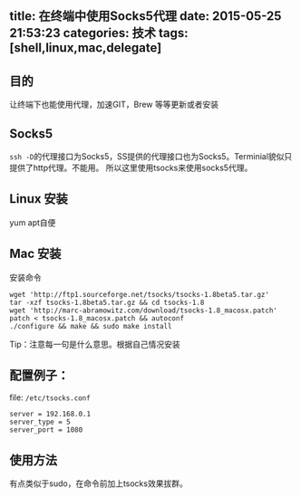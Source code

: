 title: 在终端中使用Socks5代理
date: 2015-05-25 21:53:23
categories: 技术
tags: [shell,linux,mac,delegate] 
---

## 目的
让终端下也能使用代理，加速GIT，Brew 等等更新或者安装

## Socks5
`ssh -D`的代理接口为Socks5，SS提供的代理接口也为Socks5。Terminial貌似只提供了http代理。不能用。
所以这里使用tsocks来使用socks5代理。

## Linux 安装
yum apt自便

## Mac 安装
安装命令
```shell
wget 'http://ftp1.sourceforge.net/tsocks/tsocks-1.8beta5.tar.gz' 
tar -xzf tsocks-1.8beta5.tar.gz && cd tsocks-1.8 
wget 'http://marc-abramowitz.com/download/tsocks-1.8_macosx.patch' 
patch < tsocks-1.8_macosx.patch && autoconf 
./configure && make && sudo make install
```

Tip：注意每一句是什么意思。根据自己情况安装

## 配置例子：

file: `/etc/tsocks.conf`
```
server = 192.168.0.1
server_type = 5
server_port = 1080
```

## 使用方法
有点类似于sudo，在命令前加上tsocks效果拔群。
